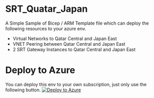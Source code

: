 # SRT_Quatar_Japan
A Simple Sample of Bicep / ARM Template file which can deploy the following resources to your azure env.
- Virtual Networks to Qatar Central and Japan East
- VNET Peering between Qatar Central and Japan East
- 2 SRT Gateway Instances to Qatar Central and Japan East

# Deploy to Azure
You can deploy this env to your own subscription, just only use the following button.
[![Deploy to Azure](https://aka.ms/deploytoazurebutton)](https%3A%2F%2Fraw.githubusercontent.com%2Ftokawa-ms%2FSRT_Quatar_Japan%2Fmain%2Fquatar_japan.json)